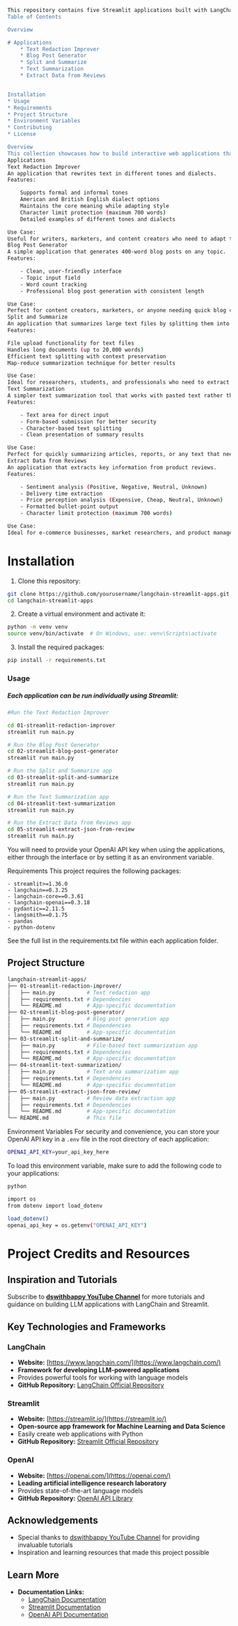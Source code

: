 ```bash
This repository contains five Streamlit applications built with LangChain that demonstrate different ways to use OpenAI's language models for practical text processing and generation tasks.
Table of Contents

Overview

# Applications
    * Text Redaction Improver
    * Blog Post Generator
    * Split and Summarize
    * Text Summarization
    * Extract Data from Reviews


Installation
* Usage
* Requirements
* Project Structure
* Environment Variables
* Contributing
* License

Overview
This collection showcases how to build interactive web applications that leverage the power of OpenAI's language models through LangChain and Streamlit. Each application demonstrates different capabilities and use cases for LLMs in real-world scenarios.
Applications
Text Redaction Improver
An application that rewrites text in different tones and dialects.
Features:

    Supports formal and informal tones
    American and British English dialect options
    Maintains the core meaning while adapting style
    Character limit protection (maximum 700 words)
    Detailed examples of different tones and dialects

Use Case:
Useful for writers, marketers, and content creators who need to adapt their writing for different audiences or publications.
Blog Post Generator
A simple application that generates 400-word blog posts on any topic.
Features:

    - Clean, user-friendly interface
    - Topic input field
    - Word count tracking
    - Professional blog post generation with consistent length

Use Case:
Perfect for content creators, marketers, or anyone needing quick blog content ideas or drafts.
Split and Summarize
An application that summarizes large text files by splitting them into manageable chunks.
Features:

File upload functionality for text files
Handles long documents (up to 20,000 words)
Efficient text splitting with context preservation
Map-reduce summarization technique for better results

Use Case:
Ideal for researchers, students, and professionals who need to extract key information from large documents.
Text Summarization
A simpler text summarization tool that works with pasted text rather than uploaded files.
Features:

    - Text area for direct input
    - Form-based submission for better security
    - Character-based text splitting
    - Clean presentation of summary results

Use Case:
Perfect for quickly summarizing articles, reports, or any text that needs condensing.
Extract Data from Reviews
An application that extracts key information from product reviews.
Features:

    - Sentiment analysis (Positive, Negative, Neutral, Unknown)
    - Delivery time extraction
    - Price perception analysis (Expensive, Cheap, Neutral, Unknown)
    - Formatted bullet-point output
    - Character limit protection (maximum 700 words)

Use Case:
Ideal for e-commerce businesses, market researchers, and product managers who need to analyze customer feedback efficiently.
```

# Installation

1. Clone this repository:

```bash
git clone https://github.com/yourusername/langchain-streamlit-apps.git
cd langchain-streamlit-apps
```
2. Create a virtual environment and activate it:
```bash
python -m venv venv
source venv/bin/activate  # On Windows, use: venv\Scripts\activate
```
3. Install the required packages:

```bash
pip install -r requirements.txt
```

### Usage
##### Each application can be run individually using Streamlit:
```bash
#Run the Text Redaction Improver

cd 01-streamlit-redaction-improver
streamlit run main.py

# Run the Blog Post Generator
cd 02-streamlit-blog-post-generator
streamlit run main.py

# Run the Split and Summarize app
cd 03-streamlit-split-and-summarize
streamlit run main.py

# Run the Text Summarization app
cd 04-streamlit-text-summarization
streamlit run main.py

# Run the Extract Data from Reviews app
cd 05-streamlit-extract-json-from-review
streamlit run main.py
```
You will need to provide your OpenAI API key when using the applications, either through the interface or by setting it as an environment variable.

Requirements
This project requires the following packages:

    - streamlit>=1.36.0
    - langchain==0.3.25
    - langchain-core==0.3.61
    - langchain-openai==0.3.18
    - pydantic==2.11.5
    - langsmith==0.1.75
    - pandas
    - python-dotenv

See the full list in the requirements.txt file within each application folder.
## Project Structure
```bash
langchain-streamlit-apps/
├── 01-streamlit-redaction-improver/
│   ├── main.py          # Text redaction app
│   ├── requirements.txt # Dependencies
│   └── README.md        # App-specific documentation
├── 02-streamlit-blog-post-generator/
│   ├── main.py          # Blog post generation app
│   ├── requirements.txt # Dependencies
│   └── README.md        # App-specific documentation
├── 03-streamlit-split-and-summarize/
│   ├── main.py          # File-based text summarization app
│   ├── requirements.txt # Dependencies
│   └── README.md        # App-specific documentation
├── 04-streamlit-text-summarization/
│   ├── main.py          # Text area summarization app
│   ├── requirements.txt # Dependencies
│   └── README.md        # App-specific documentation
├── 05-streamlit-extract-json-from-review/
│   ├── main.py          # Review data extraction app
│   ├── requirements.txt # Dependencies
│   └── README.md        # App-specific documentation
└── README.md            # This file
```

Environment Variables
For security and convenience, you can store your OpenAI API key in a `.env` file in the root directory of each application:
```bASH
OPENAI_API_KEY=your_api_key_here
```
To load this environment variable, make sure to add the following code to your applications:
```bash
python

import os
from dotenv import load_dotenv

load_dotenv()
openai_api_key = os.getenv("OPENAI_API_KEY")
```
# Project Credits and Resources

## Inspiration and Tutorials
Subscribe to [**dswithbappy YouTube Channel**](https://www.youtube.com/@dswithbappy) for more tutorials and guidance on building LLM applications with LangChain and Streamlit.

## Key Technologies and Frameworks

### LangChain
- **Website:** [https://www.langchain.com/](https://www.langchain.com/)
- **Framework for developing LLM-powered applications**
- Provides powerful tools for working with language models
- **GitHub Repository:** [LangChain Official Repository](https://github.com/langchain-ai/langchain)

### Streamlit
- **Website:** [https://streamlit.io/](https://streamlit.io/)
- **Open-source app framework for Machine Learning and Data Science**
- Easily create web applications with Python
- **GitHub Repository:** [Streamlit Official Repository](https://github.com/streamlit/streamlit)

### OpenAI
- **Website:** [https://openai.com/](https://openai.com/)
- **Leading artificial intelligence research laboratory**
- Provides state-of-the-art language models
- **GitHub Repository:** [OpenAI API Library](https://github.com/openai/openai-python)

## Acknowledgements
- Special thanks to [dswithbappy YouTube Channel](https://www.youtube.com/@dswithbappy) for providing invaluable tutorials
- Inspiration and learning resources that made this project possible

## Learn More
- **Documentation Links:**
  - [LangChain Documentation](https://python.langchain.com/)
  - [Streamlit Documentation](https://docs.streamlit.io/)
  - [OpenAI API Documentation](https://platform.openai.com/docs/)
